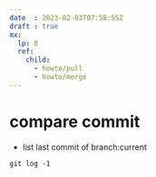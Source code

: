 ```yaml
---
date  : 2023-02-03T07:58:55Z
draft : true
mx:  
  lp: O
  ref:
    child:
      - howto/pull
      - howto/merge
---
```


# compare commit
- list last commit of branch:current
```shell
git log -1
```
